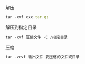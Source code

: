 解压

```javascript
tar -xvf xxx.tar.gz
```

解压到指定目录

```javascript
tar -xvf 压缩文件 -C /指定目录
```



压缩

```javascript
tar -zcvf 输出文件 要压缩的文件或目录
```

